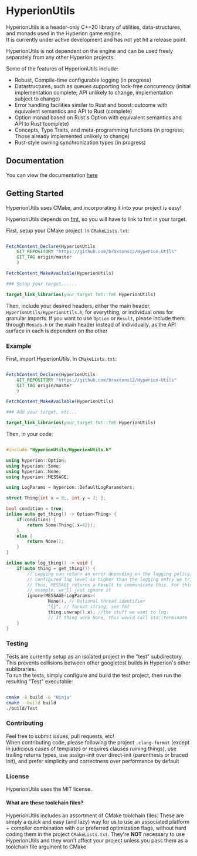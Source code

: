 # HyperionUtils

HyperionUtils is a header-only C++20 library of utilities, data-structures, and monads
used in the Hyperion game engine.<br>
It is currently under active development and has not yet hit a release point.

HyperionUtils is not dependent on the engine and can be used freely separately from any other
Hyperion projects.

Some of the features of HyperionUtils include:

- Robust, Compile-time configurable logging (in progress)
- Datastructures, such as queues supporting lock-free concurrency (initial implementation complete; API unlikely to change, implementation subject to change)
- Error handling facilities similar to Rust and boost::outcome with equivalent semantics and API to Rust (complete)
- Option monad based on Rust's Option with equivalent semantics and API to Rust (complete)
- Concepts, Type Traits, and meta-programming functions (in progress; Those already implemented unlikely to change)
- Rust-style owning synchronization types (in progress)

## Documentation

You can view the documentation [here](https://braxtons12.github.io/Hyperion-Utils/)

## Getting Started

HyperionUtils uses CMake, and incorporating it into your project is easy!

HyperionUtils depends on [fmt](https://github.com/fmtlib/fmt), so you will have to link to fmt in
your target.

First, setup your CMake project.
In `CMakeLists.txt`:

```cmake

FetchContent_Declare(HyperionUtils
	GIT_REPOSITORY "https://github.com/braxtons12/Hyperion-Utils"
	GIT_TAG origin/master
	)

FetchContent_MakeAvailable(HyperionUtils)

### Setup your target......

target_link_libraries(your_target fmt::fmt HyperionUtils)

```

Then, include your desired headers, either the main header, `HyperionUtils/HyperionUtils.h`, for everything,
or individual ones for granular imports. If you want to use `Option` or `Result`, please include them
through `Monads.h` or the main header instead of individually, as the API surface in each is
dependent on the other

### Example

First, import HyperionUtils.
In `CMakeLists.txt`:

```cmake

FetchContent_Declare(HyperionUtils
	GIT_REPOSITORY "https://github.com/braxtons12/Hyperion-Utils"
	GIT_TAG origin/master
	)

FetchContent_MakeAvailable(HyperionUtils)

### Add your target, etc...

target_link_libraries(your_target fmt::fmt HyperionUtils)

```

Then, in your code:

```cpp

#include "HyperionUtils/HyperionUtils.h"

using hyperion::Option;
using hyperion::Some;
using hyperion::None;
using hyperion::MESSAGE;

using LogParams = hyperion::DefaultLogParameters;

struct Thing{int x = 0;, int y = 2; };

bool condition = true;
inline auto get_thing() -> Option<Thing> {
	if(condition) {
		return Some(Thing{.x=42});
	}
	else {
		return None();
	}
}

inline auto log_thing() -> void {
    if(auto thing = get_thing()) {
        // Logging can return an error depending on the logging policy, or if the
		// configured log level is higher than the logging entry we tried to queue.
		// Thus, MESSAGE returns a Result to communicate this. For this simple
		// example, we'll just ignore it
        ignore(MESSAGE<LogParams>(
                None(), // Optional thread identifier
                "{}", // format string, see fmt
                thing.unwrap().x); //the stuff we want to log.
				// If thing were None, this would call std::terminate
    }
}

```

### Testing

Tests are currently setup as an isolated project in the "test" subdirectory.<br>
This prevents collisions between other googletest builds in Hyperion's other sublibraries.<br>
To run the tests, simply configure and build the test project, then run the resulting "Test" executable:<br>

```sh

cmake -B build -G "Ninja"
cmake --build build
./build/Test

```

### Contributing

Feel free to submit issues, pull requests, etc!<br>
When contributing code, please following the project `.clang-format` (except in judicious cases of
templates or requires clauses ruining things), use trailing returns types, use assign-init over direct-init
(parenthesis or braced init), and prefer simplicity and correctness over performance by default

### License
HyperionUtils uses the MIT license.

#### What are these toolchain files?

HyperionUtils includes an assortment of CMake toolchain files. These are simply a quick and easy
(and lazy) way for us to use an associated platform + compiler combination with our preferred
optimization flags, without hard coding them in the project `CMakeLists.txt`. They're **NOT**
necessary to use HyperionUtils and they won't affect your project unless you pass them as a
toolchain file argument to CMake

